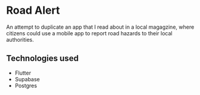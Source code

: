 # Road Alert

An attempt to duplicate an app that I read about in a local magagzine, where citizens could use a mobile app to report road hazards to their local authorities.

## Technologies used
- Flutter
- Supabase
- Postgres
